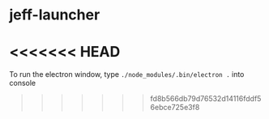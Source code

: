# jeff-launcher
<<<<<<< HEAD
=======

To run the electron window, type `./node_modules/.bin/electron .` into console
>>>>>>> fd8b566db79d76532d14116fddf56ebce725e3f8
